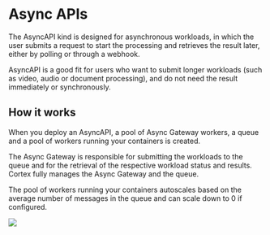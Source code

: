 # Async APIs

The AsyncAPI kind is designed for asynchronous workloads, in which the user submits a request to start the processing
and retrieves the result later, either by polling or through a webhook.

AsyncAPI is a good fit for users who want to submit longer workloads (such as video, audio
or document processing), and do not need the result immediately or synchronously.

## How it works

When you deploy an AsyncAPI, a pool of Async Gateway workers, a queue and a pool of workers running your containers is created.

The Async Gateway is responsible for submitting the workloads to the queue and for the retrieval of the respective workload status and results. Cortex fully manages the Async Gateway and the queue.

The pool of workers running your containers autoscales based on the average number of messages in the queue and can scale down to 0 if configured.

![](https://user-images.githubusercontent.com/7456627/111491999-9b67f100-873c-11eb-87f0-effcf4aab01b.png)